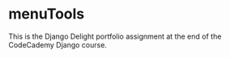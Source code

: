 # menuTools
This is the Django Delight portfolio assignment at the end of the CodeCademy Django course.

